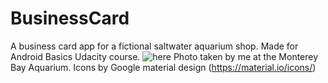 # BusinessCard
A business card app for a fictional saltwater aquarium shop. Made for Android Basics Udacity course.
![here](https://www.dropbox.com/s/bwpkejxgavncs7r/Screenshot_20180501-184111.png?dl=0)
Photo taken by me at the Monterey Bay Aquarium. Icons by Google material design (https://material.io/icons/)
